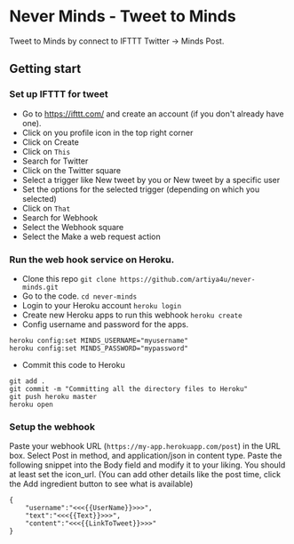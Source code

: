 # Never Minds - Tweet to Minds
Tweet to Minds by connect to IFTTT Twitter -> Minds Post.

## Getting start
### Set up IFTTT for tweet
- Go to https://ifttt.com/ and create an account (if you don't already have one).
- Click on you profile icon in the top right corner
- Click on Create
- Click on `This`
- Search for Twitter
- Click on the Twitter square
- Select a trigger like New tweet by you or New tweet by a specific user
- Set the options for the selected trigger (depending on which you selected)
- Click on `That`
- Search for Webhook
- Select the Webhook square
- Select the Make a web request action

### Run the web hook service on Heroku.
- Clone this repo `git clone https://github.com/artiya4u/never-minds.git`
- Go to the code. `cd never-minds`
- Login to your Heroku account `heroku login`
- Create new Heroku apps to run this webhook `heroku create`
- Config username and password for the apps. 
```
heroku config:set MINDS_USERNAME="myusername"
heroku config:set MINDS_PASSWORD="mypassword"
```
- Commit this code to Heroku
```
git add .
git commit -m "Committing all the directory files to Heroku"
git push heroku master
heroku open
```



### Setup the webhook
Paste your webhook URL (`https://my-app.herokuapp.com/post`) in the URL box.
Select Post in method, and application/json in content type.
Paste the following snippet into the Body field and modify it to your liking. You should at least set the icon_url. (You can add other details like the post time, click the Add ingredient button to see what is available)
```
{
    "username":"<<<{{UserName}}>>>",
    "text":"<<<{{Text}}>>>",
    "content":"<<<{{LinkToTweet}}>>>"
}
```
